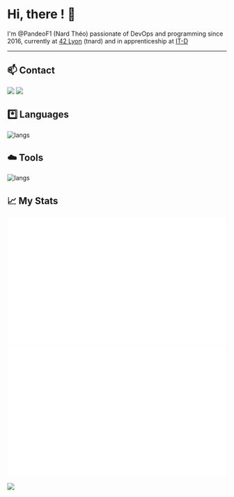 # Hi, there ! 👋
I'm @PandeoF1 (Nard Théo) passionate of DevOps and programming since 2016, currently at [42 Lyon](https://www.42lyon.fr/) (tnard) and in apprenticeship at [IT-D](https://fr.it-development.com/)

---

## 📫 Contact

<div align="left" style="display:inline_block"> 
  <a href="https://www.linkedin.com/in/theo-nard/" target="_blank"><img src="https://img.shields.io/badge/LinkedIn-0077B5?style=for-the-badge&logo=linkedin&logoColor=white" target="_blank"></a> 
  <a href = "mailto:contact@pandeo.fr"><img src="https://img.shields.io/badge/Gmail-D14836?style=for-the-badge&logo=gmail&logoColor=white" target="_blank"></a>

## *️⃣ Languages
![langs](https://skillicons.dev/icons?i=c,cpp,go,python,rust,javascript,typescript&perline=)

## ☁️ Tools
![langs](https://skillicons.dev/icons?i=docker,k8s,gcp,redis,rabbitmq,github,bitbucket,gitlab,postgres,mongodb,mysql&perline=)

## 📈 My Stats

[![status](https://raw.githubusercontent.com/PandeoF1/github-stats-transparent/output/generated/overview.svg)](#)
[![languages](https://raw.githubusercontent.com/PandeoF1/github-stats-transparent/output/generated/languages.svg)](#)

![](https://komarev.com/ghpvc/?username=PandeoF1&color=blue&style=for-the-badge)
